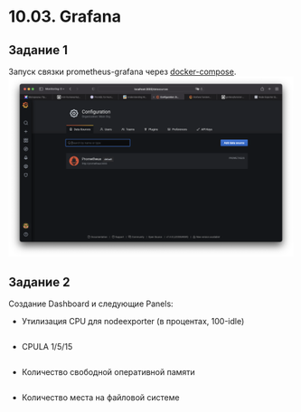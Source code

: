 # 10.03. Grafana  

## Задание 1  

Запуск связки prometheus-grafana через [docker-compose](help/docker-compose.yml).  
![](img/DataSource.png)

## Задание 2

Создание Dashboard и следующие Panels:

* Утилизация CPU для nodeexporter (в процентах, 100-idle)  
  ```
  ```
* CPULA 1/5/15
  ```
  ```
* Количество свободной оперативной памяти
  ```
  ```
* Количество места на файловой системе
  ```
  ```
  
